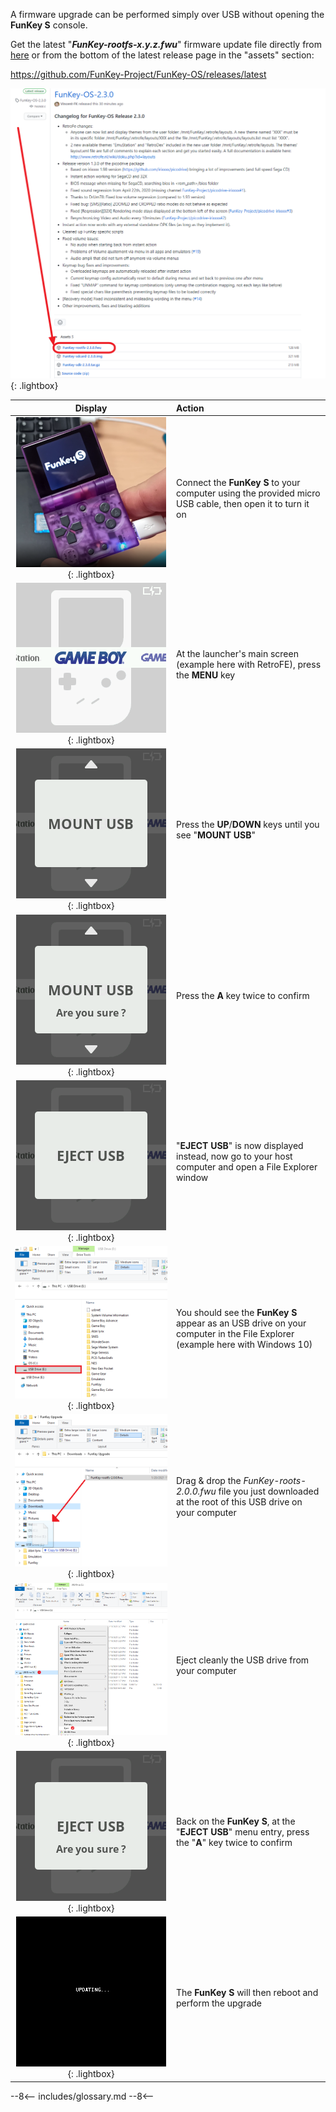 A firmware upgrade can be performed simply over USB without opening
the **FunKey S** console.

Get the latest "**_FunKey-rootfs-x.y.z.fwu_**" firmware update file
directly from [here][1] or from the bottom of the latest release page
in the "assets" section:

https://github.com/FunKey-Project/FunKey-OS/releases/latest

![Github Release](/assets/images/Github_Release.png){: .lightbox}

| **Display**                                                                       | **Action**                                                                                                                  |
|:---------------------------------------------------------------------------------:|:----------------------------------------------------------------------------------------------------------------------------|
| ![Connection PC](/assets/images/Connection_PC.png){: .lightbox}                   | Connect the **FunKey S** to your computer using the provided micro USB cable, then open it to turn it on                    |
| ![RetroFE](/assets/images/RetroFE.png){: .lightbox}                               | At the launcher's main screen (example here with RetroFE), press the **MENU** key                                           |
| ![Mount USB](/assets/images/Mount_USB.png){: .lightbox}                           | Press the **UP**/**DOWN** keys until you see "**MOUNT USB**"                                                                |
| ![Mount USB Are you sure](/assets/images/Mount_USB_are_you_sure.png){: .lightbox} | Press the **A** key twice to confirm                                                                                        |
| ![Eject USB](/assets/images/Eject_USB.png){: .lightbox}                           | "**EJECT USB**" is now displayed instead, now go to your host computer and open a File Explorer window                      |
| ![USB Drive](/assets/images/USB_Drive.png){: .lightbox}                           | You should see the **FunKey S** appear as an USB drive on your computer in the File Explorer (example here with Windows 10) |
| ![USB Drag and Drop](/assets/images/USB_Drag_Drop.png){: .lightbox}               | Drag & drop the _FunKey-roots-2.0.0.fwu_ file you just downloaded at the root of this USB drive on your computer            |
| ![Eject Drive](/assets/images/Eject_Drive.png){: .lightbox}                       | Eject cleanly the USB drive from your computer                                                                              |
| ![Eject USB Are you sure](/assets/images/Eject_USB_are_you_sure.png){: .lightbox} | Back on the **FunKey S**, at the "**EJECT USB**" menu entry, press the "**A**" key twice to confirm                         |
| ![Updating](/assets/images/Updating.png){: .lightbox}                             | The **FunKey S** will then reboot and perform the upgrade                                                                   |

[1]: https://github.com/FunKey-Project/FunKey-OS/releases/download/FunKey-OS-2.0.0/FunKey-rootfs-2.0.0.fwu

--8<--
includes/glossary.md
--8<--
